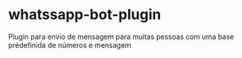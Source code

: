 # whatssapp-bot-plugin
Plugin para envio de mensagem para muitas pessoas com uma base prédefinida de números e mensagem
